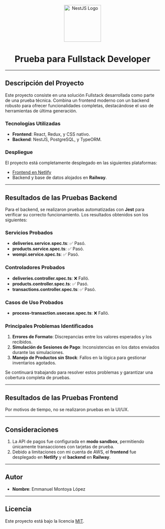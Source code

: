 <p align="center">
  <a href="http://nestjs.com/" target="blank">
    <img src="https://nestjs.com/img/logo-small.svg" width="120" alt="NestJS Logo" />
  </a>
</p>

<h1 align="center">Prueba para Fullstack Developer</h1>

---

## Descripción del Proyecto

Este proyecto consiste en una solución Fullstack desarrollada como parte de una prueba técnica. Combina un frontend moderno con un backend robusto para ofrecer funcionalidades completas, destacándose el uso de herramientas de última generación.

### Tecnologías Utilizadas

- **Frontend**: React, Redux, y CSS nativo.
- **Backend**: NestJS, PostgreSQL, y TypeORM.

### Despliegue

El proyecto está completamente desplegado en las siguientes plataformas:

- [Frontend en Netlify](https://glistening-taiyaki-685840.netlify.app/)
- Backend y base de datos alojados en **Railway**.

---

## Resultados de las Pruebas Backend

Para el backend, se realizaron pruebas automatizadas con **Jest** para verificar su correcto funcionamiento. Los resultados obtenidos son los siguientes:

### Servicios Probados

- **deliveries.service.spec.ts**: ✅ Pasó.
- **products.service.spec.ts**: ✅ Pasó.
- **wompi.service.spec.ts**: ✅ Pasó.

### Controladores Probados

- **deliveries.controller.spec.ts**: ❌ Falló.
- **products.controller.spec.ts**: ✅ Pasó.
- **transactions.controller.spec.ts**: ✅ Pasó.

### Casos de Uso Probados

- **process-transaction.usecase.spec.ts**: ❌ Falló.

### Principales Problemas Identificados

1. **Errores de Formato**: Discrepancias entre los valores esperados y los recibidos.
2. **Simulación de Sesiones de Pago**: Inconsistencias en los datos enviados durante las simulaciones.
3. **Manejo de Productos sin Stock**: Fallos en la lógica para gestionar inventarios agotados.

Se continuará trabajando para resolver estos problemas y garantizar una cobertura completa de pruebas.

---

## Resultados de las Pruebas Frontend

Por motivos de tiempo, no se realizaron pruebas en la UI/UX.

---

## Consideraciones

1. La API de pagos fue configurada en **modo sandbox**, permitiendo únicamente transacciones con tarjetas de prueba.
2. Debido a limitaciones con mi cuenta de AWS, el **frontend** fue desplegado en **Netlify** y el **backend** en **Railway**.

---

## Autor

- **Nombre**: Emmanuel Montoya López

---

## Licencia

Este proyecto está bajo la licencia [MIT](https://opensource.org/licenses/MIT).
